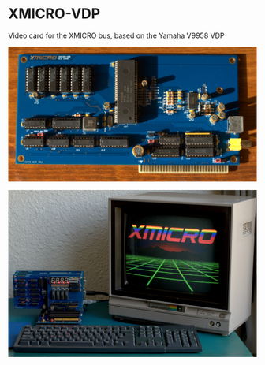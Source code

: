 # XMICRO-VDP
Video card for the XMICRO bus, based on the Yamaha V9958 VDP

![XMICRO-VDP](Images/XMICRO-VDP.jpg)

![XMICRO-VDP](Images/System%20Running.jpg)
